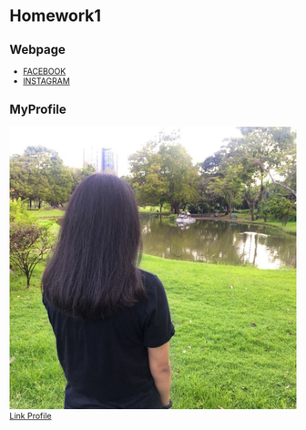 # Homework1
## Webpage
* [FACEBOOK](https://www.facebook.com/)
* [INSTAGRAM](https://www.instagram.com/)
## MyProfile
![alt text](https://github.com/Penpanch/homework1/blob/master/Pro.jpg "Logo Title Pro")
[Link Profile](https://Penpanch.github.io/homework1/web)
